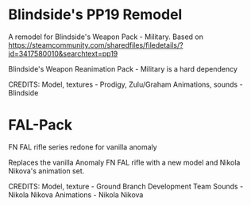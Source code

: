 # Blindside's PP19 Remodel
A remodel for Blindside's Weapon Pack - Military. Based on https://steamcommunity.com/sharedfiles/filedetails/?id=3417580010&searchtext=pp19

Blindside's Weapon Reanimation Pack - Military is a hard dependency

CREDITS:
Model, textures - Prodigy, Zulu/Graham
Animations, sounds - Blindside

# FAL-Pack
FN FAL rifle series redone for vanilla anomaly

Replaces the vanilla Anomaly FN FAL rifle with a new model and Nikola Nikova's animation set.

CREDITS:
Model, texture - Ground Branch Development Team
Sounds - Nikola Nikova
Animations - Nikola Nikova
